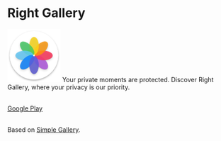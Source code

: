 # Right Gallery

<img alt="Logo" src="app/src/main/res/drawable/ic_launcher.png" width="120" />
Your private moments are protected. Discover Right Gallery, where your privacy is our priority. <br><br>

[Google Play](https://play.google.com/store/apps/details?id=com.goodwy.gallery)<br><br>

Based on [Simple Gallery](https://github.com/SimpleMobileTools/Simple-Gallery).
